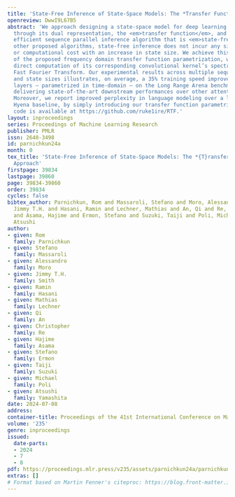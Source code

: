```yaml
---
title: 'State-Free Inference of State-Space Models: The *Transfer Function* Approach'
openreview: DwwI9L67B5
abstract: 'We approach designing a state-space model for deep learning applications
  through its dual representation, the <em>transfer function</em>, and uncover a highly
  efficient sequence parallel inference algorithm that is <em>state-free</em>: unlike
  other proposed algorithms, state-free inference does not incur any significant memory
  or computational cost with an increase in state size. We achieve this using properties
  of the proposed frequency domain transfer function parametrization, which enables
  direct computation of its corresponding convolutional kernel’s spectrum via a single
  Fast Fourier Transform. Our experimental results across multiple sequence lengths
  and state sizes illustrates, on average, a 35% training speed improvement over S4
  layers – parametrized in time-domain – on the Long Range Arena benchmark, while
  delivering state-of-the-art downstream performances over other attention-free approaches.
  Moreover, we report improved perplexity in language modeling over a long convolutional
  Hyena baseline, by simply introducing our transfer function parametrization. Our
  code is available at https://github.com/ruke1ire/RTF.'
layout: inproceedings
series: Proceedings of Machine Learning Research
publisher: PMLR
issn: 2640-3498
id: parnichkun24a
month: 0
tex_title: 'State-Free Inference of State-Space Models: The *{T}ransfer Function*
  Approach'
firstpage: 39834
lastpage: 39860
page: 39834-39860
order: 39834
cycles: false
bibtex_author: Parnichkun, Rom and Massaroli, Stefano and Moro, Alessandro and Smith,
  Jimmy T.H. and Hasani, Ramin and Lechner, Mathias and An, Qi and Re, Christopher
  and Asama, Hajime and Ermon, Stefano and Suzuki, Taiji and Poli, Michael and Yamashita,
  Atsushi
author:
- given: Rom
  family: Parnichkun
- given: Stefano
  family: Massaroli
- given: Alessandro
  family: Moro
- given: Jimmy T.H.
  family: Smith
- given: Ramin
  family: Hasani
- given: Mathias
  family: Lechner
- given: Qi
  family: An
- given: Christopher
  family: Re
- given: Hajime
  family: Asama
- given: Stefano
  family: Ermon
- given: Taiji
  family: Suzuki
- given: Michael
  family: Poli
- given: Atsushi
  family: Yamashita
date: 2024-07-08
address:
container-title: Proceedings of the 41st International Conference on Machine Learning
volume: '235'
genre: inproceedings
issued:
  date-parts:
  - 2024
  - 7
  - 8
pdf: https://proceedings.mlr.press/v235/assets/parnichkun24a/parnichkun24a.pdf
extras: []
# Format based on Martin Fenner's citeproc: https://blog.front-matter.io/posts/citeproc-yaml-for-bibliographies/
---
```


